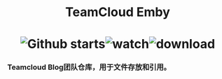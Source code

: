 # <p align="center">TeamCloud Emby</p> 
# <div align=center>![Github starts](https://img.shields.io/github/stars/xiaoye88/TeamBlog?style=social)![watch](https://img.shields.io/github/watchers/xiaoye88/TeamBlog?style=social)![download](https://img.shields.io/github/downloads/xiaoye88/TeamBlog/total?style=social)
### Teamcloud Blog团队仓库，用于文件存放和引用。
